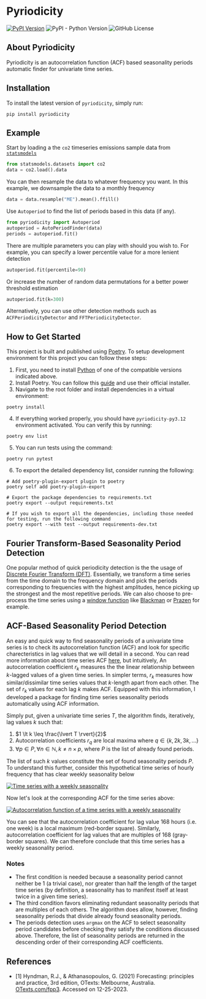 # Pyriodicity
[![PyPI Version](https://img.shields.io/pypi/v/pyriodicity.svg?label=PyPI)](https://pypi.org/project/pyriodicity/)
![PyPI - Python Version](https://img.shields.io/pypi/pyversions/pyriodicity?label=Python)
![GitHub License](https://img.shields.io/github/license/iskandergaba/pyriodicity?label=License)

## About Pyriodicity
Pyriodicity is an autocorrelation function (ACF) based seasonality periods automatic finder for univariate time series.

## Installation
To install the latest version of `pyriodicity`, simply run:

```shell
pip install pyriodicity
```

## Example
Start by loading a the `co2` timeseries emissions sample data from [`statsmodels`](https://www.statsmodels.org)
```python
from statsmodels.datasets import co2
data = co2.load().data
```

You can then resample the data to whatever frequency you want. In this example, we downsample the data to a monthly frequency
```python
data = data.resample("ME").mean().ffill()
```

Use `Autoperiod` to find the list of periods based in this data (if any).
```python
from pyriodicity import Autoperiod
autoperiod = AutoPeriodFinder(data)
periods = autoperiod.fit()
```

There are multiple parameters you can play with should you wish to. For example, you can specify a lower percentile value for a more lenient detection
```python
autoperiod.fit(percentile=90)
```

Or increase the number of random data permutations for a better power threshold estimation
```python
autoperiod.fit(k=300)
```

Alternatively, you can use other detection methods such as `ACFPeriodicityDetector` and `FFTPeriodicityDetector`.

## How to Get Started
This project is built and published using [Poetry](https://python-poetry.org). To setup development environment for this project you can follow these steps:

1. First, you need to install [Python](https://www.python.org) of one of the compatible versions indicated above.
2. Install Poetry. You can follow this [guide](https://python-poetry.org/docs/#installing-with-the-official-installer) and use their official installer.
3. Navigate to the root folder and install dependencies in a virtual environment:
```shell
poetry install
```
4. If everything worked properly, you should have `pyriodicity-py3.12` environment activated. You can verify this by running:
```shell
poetry env list
```
5. You can run tests using the command:
```shell
poetry run pytest
```
6. To export the detailed dependency list, consider running the following:
```shell
# Add poetry-plugin-export plugin to poetry
poetry self add poetry-plugin-export

# Export the package dependencies to requirements.txt
poetry export --output requirements.txt

# If you wish to export all the dependencies, including those needed for testing, run the following command
poetry export --with test --output requirements-dev.txt
```

## Fourier Transform-Based Seasonality Period Detection
One popular method of quick periodicity detection is the the usage of [Discrete Fourier Transform (DFT)](https://en.wikipedia.org/wiki/Discrete_Fourier_transform). Essentially, we transform a time series from the time domain to the frequency domain and pick the periods corresponding to frequencies with the highest amplitudes, hence picking up the strongest and the most repetitive periods. We can also choose to pre-process the time series using a [window function](https://en.wikipedia.org/wiki/Window_function) like [Blackman](https://en.wikipedia.org/wiki/Window_function#Blackman_window) or [Prazen](https://en.wikipedia.org/wiki/Window_function#Parzen_window) for example.

## ACF-Based Seasonality Period Detection
An easy and quick way to find seasonality periods of a univariate time series is to check its autocorrelation function (ACF) and look for specific charecteristics in lag values that we will detail in a second. You can read more information about time series ACF [here](https://otexts.com/fpp3/acf.html), but intuitively, An autocorrelation coefficient $r_k$ measures the the linear relationship between $k$-lagged values of a given time series. In simpler terms, $r_k$ measures how similar/dissimilar time series values that $k$-length apart from each other. The set of $r_k$ values for each lag $k$ makes ACF. Equipped with this information, I developed a package for finding time series seasonality periods automatically using ACF information.

Simply put, given a univariate time series $T$, the algorithm finds, iteratively, lag values $k$ such that:
1. $1 \lt k \leq \frac{\lvert T \rvert}{2}$
2. Autocorrelation coefficients $r_q$ are local maxima where $q \in \{k, 2k, 3k, ...\}$
3. $\forall p \in P, \forall n \in \mathbb{N}, k \neq n \times p$, where $P$ is the list of already found periods.

The list of such $k$ values constitute the set of found seasonality periods $P$. To understand this further, consider this hypothetical time series of hourly frequency that has clear weekly seasonality below

[![Time series with a weekly seasonality](https://raw.githubusercontent.com/iskandergaba/pyriodicity/master/assets/images/timeseries.png)](https://raw.githubusercontent.com/iskandergaba/pyriodicity/master/assets/images/timeseries.png)

Now let's look at the corresponding ACF for the time series above:

[![Autocorrelation function of a time series with a weekly seasonality](https://raw.githubusercontent.com/iskandergaba/pyriodicity/master/assets/images/acf.png)](https://raw.githubusercontent.com/iskandergaba/pyriodicity/master/assets/images/acf.png)

You can see that the autocorrelation coefficient for lag value 168 hours (i.e. one week) is a local maximum (red-border square). Similarly, autocorrelation coefficient for lag values that are multiples of 168 (gray-border squares). We can therefore conclude that this time series has a weekly seasonality period.

### Notes
- The first condition is needed because a seasonality period cannot neither be 1 (a trivial case), nor greater than half the length of the target time series (by definition, a seasonality has to manifest itself at least twice in a given time series).
- The third condition favors eliminating redundant seasonality periods that are multiples of each others. The algorithm does allow, however, finding seasonality periods that divide already found seasonality periods.
- The periods detection uses `argmax` on the ACF to select seasonality period candidates before checking they satisfy the conditions discussed above. Therefore, the list of seasonality periods are returned in the descending order of their corresponding ACF coefficients.

## References
- [1] Hyndman, R.J., & Athanasopoulos, G. (2021) Forecasting: principles and practice, 3rd edition, OTexts: Melbourne, Australia. [OTexts.com/fpp3](https://otexts.com/fpp3). Accessed on 12-25-2023.
